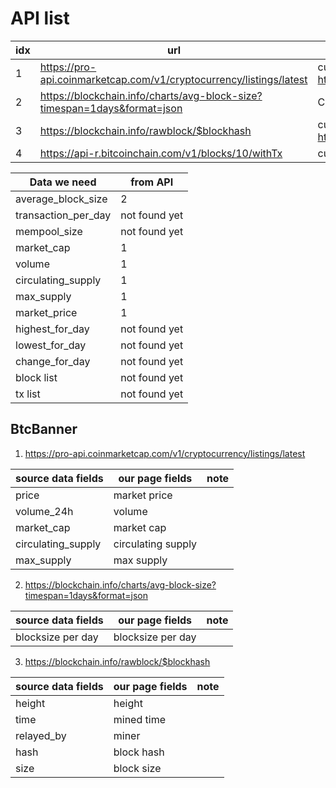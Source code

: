 

# API list


|idx|url |example|note|
|---|----|---------|--------|
|1  |https://pro-api.coinmarketcap.com/v1/cryptocurrency/listings/latest| curl -H "X-CMC_PRO_API_KEY: b5cd3d03-b51f-434a-a12a-0bdc68383c5e" -H "Accept: application/json" -G https://pro-api.coinmarketcap.com/v1/cryptocurrency/listings/latest | btc banner|
|2  |https://blockchain.info/charts/avg-block-size?timespan=1days&format=json|Curl -H “Accept: application/json” -G https://blockchain.info/charts/avg-block-size?timespan=1days&format=json||
|3  |https://blockchain.info/rawblock/$blockhash| curl https://blockchain.info/rawblock/000000000000000000194e816bc839bf0e9b0a8338fffed8787a01136b582b95||
|4  |https://api-r.bitcoinchain.com/v1/blocks/10/withTx| curl  https://api-r.bitcoinchain.com/v1/blocks/10/withTx||


|Data we need         |from API     |
|---------------------|-------------|
|average_block_size   |2            |
|transaction_per_day  |not found yet|
|mempool_size         |not found yet|
|market_cap           |1            |
|volume               |1            |
|circulating_supply   |1            |
|max_supply           |1            |
|market_price         |1            |
|highest_for_day      |not found yet|
|lowest_for_day       |not found yet|
|change_for_day       |not found yet|
|block list           |not found yet|
|tx list              |not found yet|

## BtcBanner

1. https://pro-api.coinmarketcap.com/v1/cryptocurrency/listings/latest

|source data fields| our page fields  | note  |
|------------------|------------------|-------|
|price             |market price      |       |
|volume_24h        |volume            |       |
|market_cap        |market cap        |       |
|circulating_supply|circulating supply|       |
|max_supply        |max supply        |       |


2. https://blockchain.info/charts/avg-block-size?timespan=1days&format=json

|source data fields| our page fields  |  note |
|------------------|------------------|-------|
|blocksize per day |blocksize per day |       |

3. https://blockchain.info/rawblock/$blockhash


|source data fields| our page fields  |  note |
|------------------|------------------|-------|
|height            |height            |       |
|time              |mined time        |       |
|relayed_by        |miner             |       |
|hash              |block hash        |       |
|size              |block size        |       |

